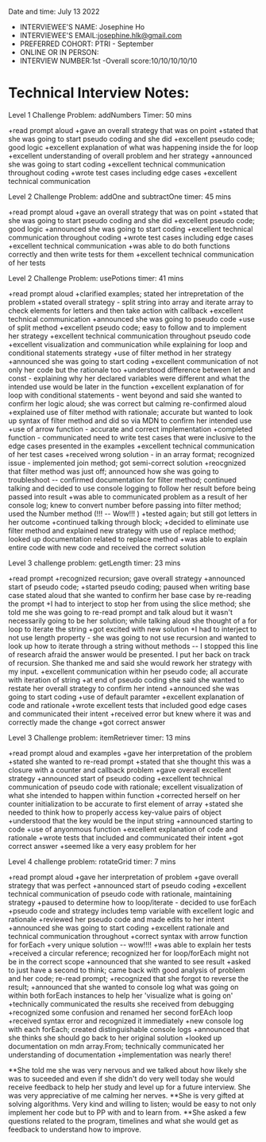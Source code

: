 Date and time: July 13 2022

- INTERVIEWEE'S NAME: Josephine Ho
- INTERVIEWEE'S EMAIL:josephine.hlk@gmail.com
- PREFERRED COHORT: PTRI - September
- ONLINE OR IN PERSON:
- INTERVIEW NUMBER:1st
  -Overall score:10/10/10/10/10

# Technical Interview Notes:

Level 1 Challenge
Problem: addNumbers
Timer: 50 mins

+read prompt aloud
+gave an overall strategy that was on point
+stated that she was going to start pseudo coding and she did
+excellent pseudo code; good logic
+excellent explanation of what was happening inside the for loop
+excellent understanding of overall problem and her strategy
+announced she was going to start coding
+excellent technical communication throughout coding
+wrote test cases including edge cases
+excellent technical communication

Level 2 Challenge
Problem: addOne and subtractOne
timer: 45 mins

+read prompt aloud
+gave an overall strategy that was on point
+stated that she was going to start pseudo coding and she did
+excellent pseudo code; good logic
+announced she was going to start coding
+excellent technical communication throughout coding
+wrote test cases including edge cases
+excellent technical communication
+was able to do both functions correctly and then write tests for them
+excellent technical communication of her tests

Level 2 Challenge
Problem: usePotions
timer: 41 mins

+read prompt aloud
+clarified examples; stated her intrepretation of the problem
+stated overall strategy - split string into array and iterate array to check elements for letters and then take action with callback
+excellent technical communication
+announced she was going to pseudo code
+use of split method
+excellent pseudo code; easy to follow and to implement her strategy
+excellent technical communication throughout pseudo code
+excellent visualization and communication while explaining for loop and conditional statements strategy
+use of filter method in her strategy
+announced she was going to start coding
+excellent communication of not only her code but the rationale too
+understood difference between let and const - explaining why her declared variables were different and what the intended use would be later in the function
+excellent explanation of for loop with conditional statements - went beyond and said she wanted to confirm her logic aloud; she was correct but calming re-confirmed aloud
+explained use of filter method with rationale; accurate but wanted to look up syntax of filter method and did so via MDN to confirm her intended use
+use of arrow function - accurate and correct implementation
+completed function - communicated need to write test cases that were inclusive to the edge cases presented in the examples
+excellent technical communication of her test cases
+received wrong solution - in an array format; recognized issue - implemented join method; got semi-correct solution
+reocgnized that filter method was just off; announced how she was going to troubleshoot -- confirmed documentation for filter method; continued talking and decided to use console logging to follow her result before being passed into result
+was able to communicated problem as a result of her console log; knew to convert number before passing into filter method; used the Number method (!!! -- Wow!!! )
+tested again; but still got letters in her outcome
+continued talking through block;
+decided to eliminate use filter method and explained new strategy with use of replace method; looked up documentation related to replace method
+was able to explain entire code with new code and received the correct solution

Level 3 challenge
problem: getLength
timer: 23 mins

+read prompt
+recognized recursion; gave overall strategy
+announced start of pseudo code;
+started pseudo coding; paused when writing base case stated aloud that she wanted to confirm her base case by re-reading the prompt
+I had to interject to stop her from using the slice method; she told me she was going to re-read prompt and talk aloud but it wasn't necessarily going to be her solution; while talking aloud she thought of a for loop to iterate the string
+got excited with new solution
+I had to interject to not use length property - she was going to not use recursion and wanted to look up how to iterate through a string without methods -- I stopped this line of research afraid the answer would be presented. I put her back on track of recursion. She thanked me and said she would rework her strategy with my input.
+excellent communication within her pseudo code; all accurate with iteration of string
+at end of pseudo coding she said she wanted to restate her overall strategy to confirm her intend
+announced she was going to start coding
+use of default paramter
+excellent explanation of code and rationale
+wrote excellent tests that included good edge cases and communicated their intent
+received error but knew where it was and correctly made the change
+got correct answer

Level 3 Challenge
problem: itemRetriever
timer: 13 mins

+read prompt aloud and examples
+gave her interpretation of the problem
+stated she wanted to re-read prompt
+stated that she thought this was a closure with a counter and callback problem
+gave overall excellent strategy
+announced start of pseudo coding
+excellent technical communication of pseudo code with rationale; excellent visualization of what she intended to happen within function
+corrected herself on her counter initialization to be accurate to first element of array
+stated she needed to think how to properly access key-value pairs of object
+understood that the key would be the input string
+announced starting to code
+use of anyonmous function
+excellent explanation of code and rationale
+wrote tests that included and communicated their intent
+got correct answer
+seemed like a very easy problem for her

Level 4 challenge
problem: rotateGrid
timer: 7 mins

+read prompt aloud
+gave her interpretation of problem
+gave overall strategy that was perfect
+announced start of pseudo coding
+excellent technical communication of pseudo code with rationale, maintaining strategy
+paused to determine how to loop/iterate - decided to use forEach
+pseudo code and strategy includes temp variable with excellent logic and rationale
+reviewed her pseudo code and made edits to her intent
+announced she was going to start coding
+excellent rationale and technical communication throughout
+correct syntax with arrow function for forEach
+very unique solution -- wow!!!!
+was able to explain her tests
+received a circular reference; recognized her for loop/forEach might not be in the correct scope
+announced that she wanted to see result
+asked to just have a second to think; came back with good analysis of problem and her code; re-read prompt;
+recognized that she forgot to reverse the result;
+announced that she wanted to console log what was going on within both forEach instances to help her 'visualize what is going on'
+technically communicated the results she received from debugging
+recognized some confusion and renamed her second forEAch loop
+received syntax error and recognized it immediately
+new console log with each forEach; created distinguishable console logs
+announced that she thinks she should go back to her original solution
+looked up documentation on mdn array.From; technically communicated her understanding of documentation
+implementation was nearly there!

**She told me she was very nervous and we talked about how likely she was to suceeded and even if she didn't do very well today she would receive feedback to help her study and level up for a future interview. She was very appreciative of me calming her nerves.
**She is very gifted at solving algorithms. Very kind and willing to listen; would be easy to not only implement her code but to PP with and to learn from.
\*\*She asked a few questions related to the program, timelines and what she would get as feedback to understand how to improve.
